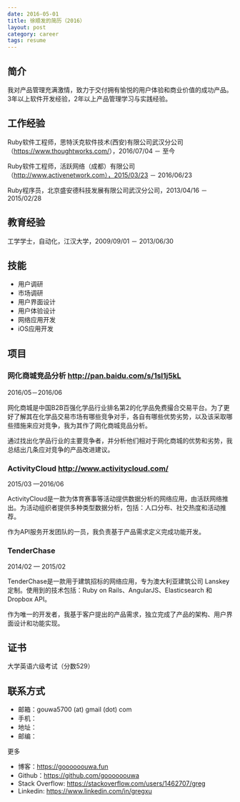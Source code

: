 ```yaml
---
date: 2016-05-01
title: 徐顺发的简历（2016）
layout: post
category: career
tags: resume
---
```


## 简介

我对产品管理充满激情，致力于交付拥有愉悦的用户体验和商业价值的成功产品。3年以上软件开发经验，2年以上产品管理学习与实践经验。

## 工作经验

Ruby软件工程师，思特沃克软件技术(西安)有限公司武汉分公司（<https://www.thoughtworks.com/>），2016/07/04 － 至今

Ruby软件工程师，活跃网络（成都）有限公司（http://www.activenetwork.com），2015/03/23 － 2016/06/23

Ruby程序员，北京盛安德科技发展有限公司武汉分公司，2013/04/16 － 2015/02/28

## 教育经验

工学学士，自动化，江汉大学，2009/09/01 － 2013/06/30

## 技能

- 用户调研
- 市场调研
- 用户界面设计
- 用户体验设计
- 网络应用开发
- iOS应用开发

## 项目

### 网化商城竞品分析 <http://pan.baidu.com/s/1sl1j5kL>

2016/05－2016/06

网化商城是中国B2B百强化学品行业排名第2的化学品免费撮合交易平台。为了更好了解其在化学品交易市场有哪些竞争对手，各自有哪些优势劣势，以及该采取哪些措施来应对竞争，我为其作了网化商城竞品分析。

通过找出化学品行业的主要竞争者，并分析他们相对于网化商城的优势和劣势，我总结出几条应对竞争的产品改进建议。

### ActivityCloud <http://www.activitycloud.com/>

2015/03 —2016/06

ActivityCloud是一款为体育赛事等活动提供数据分析的网络应用，由活跃网络推出。为活动组织者提供多种类型数据分析，包括：人口分布、社交热度和活动推荐。

作为API服务开发团队的一员，我负责基于产品需求定义完成功能开发。

### TenderChase

2014/02 — 2015/02

TenderChase是一款用于建筑招标的网络应用，专为澳大利亚建筑公司 Lanskey 定制。使用到的技术包括：Ruby on Rails、AngularJS、Elasticsearch 和 Dropbox API。

作为唯一的开发者，我基于客户提出的产品需求，独立完成了产品的架构、用户界面设计和功能实现。

## 证书

大学英语六级考试（分数529）

## 联系方式

- 邮箱：gouwa5700 (at) gmail (dot) com
- 手机：
- 地址：
- 邮编：

更多

- 博客：<https://goooooouwa.fun>
- Github：<https://github.com/goooooouwa>
- Stack Overflow: <https://stackoverflow.com/users/1462707/greg>
- Linkedin: <https://www.linkedin.com/in/gregxu>